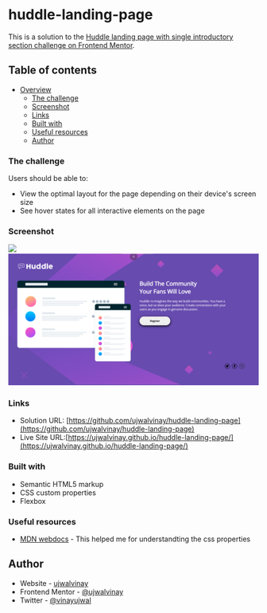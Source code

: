 # huddle-landing-page
This is a solution to the [Huddle landing page with single introductory section challenge on Frontend Mentor](https://www.frontendmentor.io/challenges/huddle-landing-page-with-a-single-introductory-section-B_2Wvxgi0).

## Table of contents

- [Overview](#overview)
  - [The challenge](#the-challenge)
  - [Screenshot](#screenshot)
  - [Links](#links)
  - [Built with](#built-with)
  - [Useful resources](#useful-resources)
  - [Author](#author)

### The challenge
Users should be able to:

- View the optimal layout for the page depending on their device's screen size
- See hover states for all interactive elements on the page

### Screenshot

![](./screenshot.jpg)
<img src="https://github.com/ujwalvinay/huddle-landing-page/blob/master/images/final.png?raw=true" > 

### Links

- Solution URL: [https://github.com/ujwalvinay/huddle-landing-page](https://github.com/ujwalvinay/huddle-landing-page)
- Live Site URL:[https://ujwalvinay.github.io/huddle-landing-page/](https://ujwalvinay.github.io/huddle-landing-page/)

### Built with

- Semantic HTML5 markup
- CSS custom properties
- Flexbox

### Useful resources

- [MDN webdocs](https://developer.mozilla.org/en-US/) - This helped me for understandting the css properties


## Author

- Website - [ujwalvinay](https://www.ujwalvinay.com)
- Frontend Mentor - [@ujwalvinay](https://www.frontendmentor.io/profile/ujwalvinay)
- Twitter - [@vinayujwal](https://mobile.twitter.com/vinayujwal)
